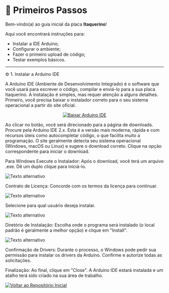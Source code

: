 # 🧭 Primeiros Passos

Bem-vindo(a) ao guia inicial da placa **Itaquerino**!

Aqui você encontrará instruções para:
- Instalar a IDE Arduino;
- Configurar o ambiente;
- Fazer o primeiro upload de código;
- Testar exemplos básicos.

---

⚙️ 1. Instalar a Arduino IDE

A Arduino IDE (Ambiente de Desenvolvimento Integrado) é o software que você usará para escrever o código, compilar e enviá-lo para a sua placa Itaquerino. A instalação é simples, mas requer atenção a alguns detalhes.
Primeiro, você precisa baixar o instalador correto para o seu sistema operacional a partir do site oficial.

<p align="center">
<a href="https://www.arduino.cc/en/software" target="_blank" title="Baixar Arduino IDE">
<img src="https://img.shields.io/badge/Arduino%20IDE-Download-00979D?style=for-the-badge&logo=arduino" alt="Baixar Arduino IDE"/>
</a>
</p>

Ao clicar no botão, você será direcionado para a página de downloads.
Procure pela Arduino IDE 2.x. Esta é a versão mais moderna, rápida e com recursos úteis como autocompletar código, o que facilita muito a programação.
O site geralmente detecta seu sistema operacional (Windows, macOS ou Linux) e sugere o download correto. Clique na opção correspondente para iniciar o download.

 Para Windows
Execute o Instalador: Após o download, você terá um arquivo .exe. Dê um duplo clique para iniciá-lo.

![Texto alternativo](https://github.com/user-attachments/assets/c03e41eb-e088-4a20-a113-2372ea6b3994)

Contrato de Licença: Concorde com os termos da licença para continuar.

![Texto alternativo](https://github.com/user-attachments/assets/89f2e10e-3cd0-4a11-952e-927a2d0a5bd6)

Selecione para qual usuário deseja instalar.

![Texto alternativo](https://github.com/user-attachments/assets/24cd2198-c594-4dfa-8c32-5e8f6c170d5e)

Diretório de Instalação: Escolha onde o programa será instalado (o local padrão é geralmente a melhor opção) e clique em "Install".

![Texto alternativo](https://github.com/user-attachments/assets/6831f522-276e-4ed2-a73c-299c2407f12b)

Confirmação de Drivers: Durante o processo, o Windows pode pedir sua permissão para instalar os drivers da Arduino. Confirme e autorize todas as solicitações.

Finalização: Ao final, clique em "Close". A Arduino IDE estará instalada e um atalho terá sido criado na sua área de trabalho.

[![Voltar ao Repositório Inicial](https://img.shields.io/badge/Voltar%20ao%20Reposit%C3%B3rio%20Inicial-blue?style=for-the-badge&logo=github)](https://github.com/PedroLedo/Itaquerino/tree/main)

